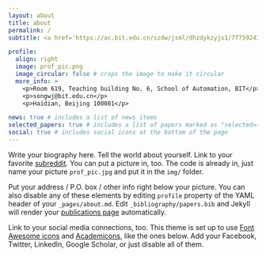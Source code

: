 ```yaml
---
layout: about
title: about
permalink: /
subtitle: <a href='https://ac.bit.edu.cn/szdw/jsml/dhzdykzyjs1/7f7592439afd4af88117ad92d2351a75.htm'>ININ-WJ Group, School of Automation, Beijing Institute of Technology</a>.

profile:
  align: right
  image: prof_pic.png
  image_circular: false # crops the image to make it circular
  more_info: >
    <p>Room 619, Teaching building No. 6, School of Automation, BIT</p>
    <p>songwj@bit.edu.cn</p>
    <p>Haidian, Beijing 100081</p>

news: true # includes a list of news items
selected_papers: true # includes a list of papers marked as "selected={true}"
social: true # includes social icons at the bottom of the page
---
```

Write your biography here. Tell the world about yourself. Link to your favorite [subreddit](http://reddit.com). You can put a picture in, too. The code is already in, just name your picture `prof_pic.jpg` and put it in the `img/` folder.

Put your address / P.O. box / other info right below your picture. You can also disable any of these elements by editing `profile` property of the YAML header of your `_pages/about.md`. Edit `_bibliography/papers.bib` and Jekyll will render your [publications page](/al-folio/publications/) automatically.

Link to your social media connections, too. This theme is set up to use [Font Awesome icons](https://fontawesome.com/) and [Academicons](https://jpswalsh.github.io/academicons/), like the ones below. Add your Facebook, Twitter, LinkedIn, Google Scholar, or just disable all of them.
